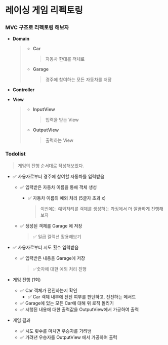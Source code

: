 # 레이싱 게임 리펙토링

### MVC 구조로 리펙토링 해보자

- **Domain**

  > - **Car**
  >
  >   > 자동차 한대를 객체로
  >
  > - **Garage**
  >
  >   > 경주에 참여하는 모든 자동차를 저장

- **Controller**

- **View**

  > - **InputView**
  >
  >   > 입력을 받는 View
  >
  > - **OutputView**
  >
  >   > 출력하는 View



### Todolist

> 게임의 진행 순서대로 작성해보았다.

- ✅ 사용자로부터 경주에 참여할 자동차를 입력받음

  - ✅ 입력받은 자동차 이름을 통해 객체 생성

    - ✅ 자동차 이름의 예외 처리 (5글자 초과 x)

      > 이번에는 예외처리를 객체를 생성하는 과정에서 더 깔끔하게 진행해보자

  - ✅ 생성된 객체를 Garage 에 저장

    > ✅ 일급 컬랙션 활용해보기

- ✅ 사용자로부터 시도 횟수 입력받음

  - ✅ 입력받은 내용을 Garage에 저장

    > ✅숫자에 대한 예외 처리 진행

- 게임 진행 (1회)

  - ✅ Car 객체가 전진하는지 확인
    - ✅ Car 객체 내부에 전진 여부를 판단하고, 전진하는 메서드
  - ✅ Garage에 있는 모든 Car에 대해 위 로직 돌리기
  - ✅ 시행된 내용에 대한 출력값을 OutputView에서 가공하여 출력

- 게임 결과 

  - ✅ 시도 횟수를 마치면 우승자를 가려냄
  - ✅ 가려낸 우승자를 OutputView 에서 가공하여 출력
